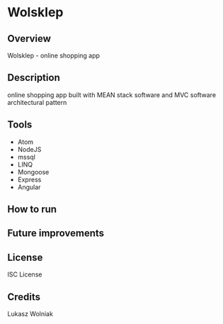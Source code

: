 # Wolsklep

## Overview
Wolsklep - online shopping app

## Description
online shopping app built with MEAN stack software and MVC software architectural pattern

## Tools
- Atom
- NodeJS
- mssql
- LINQ
- Mongoose
- Express
- Angular

## How to run

## Future improvements

## License
ISC License

## Credits
Lukasz Wolniak
